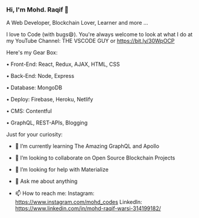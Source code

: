 ### Hi, I'm Mohd. Raqif 👋

A Web Developer, Blockchain Lover, Learner and more ...

I love to Code (with bugs😄). You're always welcome to look at what I do at my YouTube Channel: THE VSCODE GUY or https://bit.ly/30WpOCP

Here's my Gear Box:

• Front-End: React, Redux, AJAX, HTML, CSS

• Back-End: Node, Express

• Database: MongoDB

• Deploy: Firebase, Heroku, Netlify

• CMS: Contentful 

• GraphQL, REST-APIs, Blogging


Just for your curiosity:

- 🌱 I’m currently learning The Amazing GraphQL and Apollo

- 👯 I’m looking to collaborate on Open Source Blockchain Projects

- 🤔 I’m looking for help with Materialize

- 💬 Ask me about anything

- 📫 How to reach me: 
    Instagram: https://www.instagram.com/mohd_codes
    LinkedIn: https://www.linkedin.com/in/mohd-raqif-warsi-314199182/
